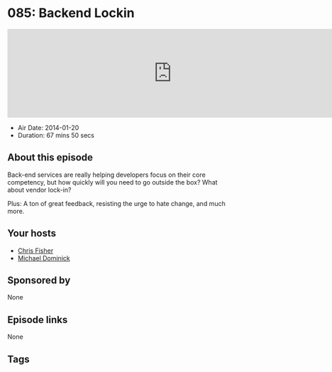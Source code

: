 # 085: Backend Lockin

<iframe src="https://player.fireside.fm/v2/MLf2ZzhC+ARuwZjVi?theme=dark" width="740" height="200" frameborder="0" scrolling="no"></iframe>

* Air Date: 2014-01-20
* Duration: 67 mins 50 secs

## About this episode

Back-end services are really helping developers focus on their core competency, but how quickly will you need to go outside the box? What about vendor lock-in?

Plus: A ton of great feedback, resisting the urge to hate change, and much more.

## Your hosts
* [Chris Fisher](https://coder.show/hosts/chrislas)
* [Michael Dominick](https://coder.show/hosts/michael)

## Sponsored by

None



## Episode links

None



## Tags

